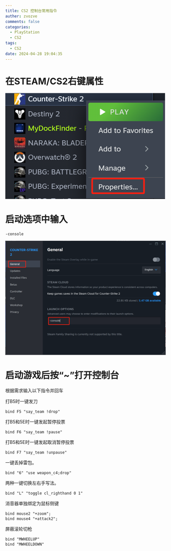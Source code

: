 ```yaml
---
title: CS2 控制台常用指令
auther: zvozve
comments: false
categories:
  - PlayStation
  - CS2
tags:
  - CS2
date: 2024-04-28 19:04:35
---
```

# 在STEAM/CS2右键属性

![](/images/20240429163621.png)
# 启动选项中输入

```shell
-console
```

![](/images/20240429163847.png)

# 启动游戏后按“~”打开控制台

根据需求输入以下指令并回车

打B5时一键发刀

```
bind F5 "say_team !drop" 
```

打B5和5E时一键发起暂停投票

```
bind F6 "say_team !pause"  
```

打B5和5E时一键发起取消暂停投票

```
bind F7 "say_team !unpause"
```

一键丢掉雷包。

```
bind "6" "use weapon_c4;drop"
```

两种一键切换左右手写法。

```
bind "L" "toggle cl_righthand 0 1" 
```

消音器单独绑定为鼠标侧键

```
bind mouse2 "+zoom"; 
bind mouse4 "+attack2";
```

屏蔽滚轮切枪

```
bind "MWHEELUP"
bind "MWHEELDOWN"
```
